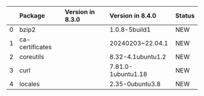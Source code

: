 <!-- markdown-link-check-disable -->

|    | Package         | Version in 8.3.0   | Version in 8.4.0   | Status   |
|---:|:----------------|:-------------------|:-------------------|:---------|
|  0 | bzip2           |                    | 1.0.8-5build1      | NEW      |
|  1 | ca-certificates |                    | 20240203~22.04.1   | NEW      |
|  2 | coreutils       |                    | 8.32-4.1ubuntu1.2  | NEW      |
|  3 | curl            |                    | 7.81.0-1ubuntu1.18 | NEW      |
|  4 | locales         |                    | 2.35-0ubuntu3.8    | NEW      |